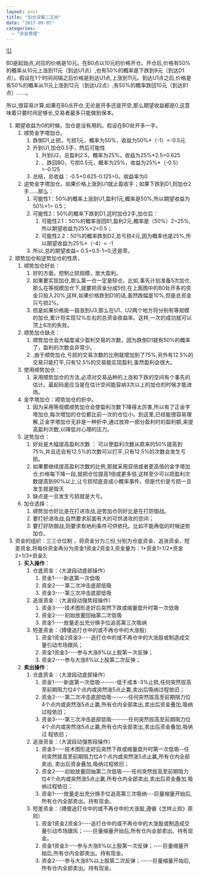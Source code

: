```yaml
---
layout: post
title: "加仓详解二叉树"
date: "2017-09-05"
categories: 
  - "资金管理"
---
```


[![]](http://127.0.0.1/wp-content/uploads/2017/09/20090521135331313.jpg)

B0是起始点,对应的价格是10元。在B0点以10元的价格开仓。开仓后,价格有50%的概率从10元上涨到11元（到达U1点）,也有50%的概率是下跌到9元（到达D1点）。假设在1个时间间隔之后价格是到达U1点,上涨到11元。到达U1点之后,价格是有50%的概率从11元上涨到12元（到达U2点）,有50%的概率跌回10元（到达B1点）……。

所以,很容易计算,如果在B0点开仓,无论是开多还是开空,那么期望收益都是0,这意味着只要时间足够长,交易者最多只能做到保本。

1. 期望收益为0的时候，加仓是没有用的。假设在BO处开多一手。
    1. 顺势金字塔加仓。
        1. 跌倒D1,止损，亏损1元，概率为50%，收益为50%\*（-1）=-0.5元
        2. 升到U1,加仓0.5手，然后可能性
            1. 升到U2，总盈利2.5，概率为25%，收益为25%\*2.5=0.625
            2. 、跌回BO，亏损0.5元，概率为25%，收益为25%\*（-0.5）=-0.125
        3. 总结，总收益：-0.5+0.625-0.125=0。收益率为0
    2. 逆势金字塔加仓。如果价格上涨到U1就止盈收手；如果下跌到D1,则加仓2手……那么：
        1. 可能性1：50%的概率上涨到U1,盈利1元,概率是50%,所以期望收益为50%×1= 0.5；
        2. 可能性2：50%的概率下跌到D1,这时加仓2手,加仓后：
            1. 可能性2.1：50%的概率涨回B1,盈利2元,概率是（50%）2=25%,所以期望收益为25%×2=0.5；
            2. 可能性2.2：50%的概率跌到D2,总亏损4元,因为概率也是25%,所以期望收益为25%×（-4）= -1
        3. 所以,总的期望收益= 0.5+0.5-1=0,还是零。
2. 顺势加仓和逆势加仓的性质，
    1. 顺势加仓好处：
        1. 好的方面，控制止损规模，放大盈利。
        2. 如果要实现加仓,那么第一仓一定是轻仓。比如,事先计划准备5次加仓,那么在等规模加仓下,就要把资金分成5份,在上面图中的B0处开多的资金只投入20%,这样,如果价格跌到D1的话,虽然跌幅是10%,但是总资金只亏损2%。
        3. 但是如果价格能一路涨到U3,那么在U1、U2两个地方将分别有等规模的加仓,累计将实现12%左右的总资金收益率。这样,一次的成功就可以顶上6次的失败。
    2. 顺势加仓缺点：
        1. 顺势加仓会大幅度减少盈利交易的次数，因为跌倒D1就有50%的概率了，盈利的次数会非常少。
        2. ,由于顺势加仓,亏损的交易次数的比例就增加到了75%,另外有12.5%的交易只能打平,只有12.5%的交易能实现盈利,虽然盈利会很大。
    3. 使用顺势加仓：
        1. 采用顺势加仓的方法,必须对交易品种的上涨和下跌的空间有个事先的估计。最起码是应当是在估计空间能容纳3次以上的加仓的时候才能进场。
    4. 金字塔加仓：顺势加仓的折中。
        1. 因为采用等规模顺势加仓会使盈利次数下降得太厉害,所以有了正金字塔加仓,每次增加的仓位都比前一次的仓位小。到这里,已经能很容易理解,正金字塔加仓无非是一种折中,通过放弃一部分盈利时的盈利额,来提高盈利次数,以降低对心理的压力。
    5. 逆势加仓：
        1. 好处是大幅提高盈利次数 ： 可以使盈利次数从原来的50%提高到75%,并且还会有12.5%的次数可以打平,只有12.5%的次数会发生亏损。
        2. 如果要继续提高盈利次数的比例,那就采用双倍或者更高倍的金字塔加仓,价格每下降一段,就把仓位提高1倍或更多倍,这样至少可以把盈利次数提高到90%以上,让亏损彻底变成小概率事件。但是代价是亏损一旦发生就是毁灭
        3. 缺点是一旦发生亏损就是大亏。
    6. 加仓选择： ,
        1. 顺势加仓好比是在打进攻战,逆势加仓则好比是在打防御战。
        2. 要打好进攻战,自然要求前面有大的可供进攻的空间；
        3. 要打好防御战,则要求有地利条件可供依托。比如不能再低的时候逆势加仓。
3. 资金的组织：三三仓位制 ，将资金分为三份,分别为仓底资金、追涨资金、短差资金,将每份资金再分为资金1资金2资金3,资金量为：1\*资金1=1/2\*资金2=1/3\*资金3;
    1. **买入操作**：
        1. 仓底资金：（大波段动底部操作）
            1. 资金1----新底第一次低吸
            2. 资金2----第二次冲击底部低吸
            3. 资金3----第三次冲击底部低吸
        2. 追涨资金：（大波段动强势段操作）
            1. 资金3----技术图形走好后突然下跌或缩量盘升时第一次低吸
            2. 资金2----初始放量回抽第二次低吸
            3. 资金1----放量走出充分换手位追高第三次吸纳
        3. 短差资金：（搏傻追打仓中的或不再仓中的大涨股）
            1. 资金1资金2资金3----追打仓中的或不再仓中的大涨股或制造成交量引动市场跟风；
            2. 资金1资金3----参与大涨8%以上股第一次反弹；
            3. 资金2----参与大涨8%以上股第二次反弹；
    2. **卖出操作**：
        1. 仓底资金：（大波段动底部操作）
            1. 资金1----新底第一次低吸-------低于成本-3%止损,任何突然拔高至前期阻力位4个点内或突然涨5点止赢,卖出后吸纳过程依旧；
            2. 资金2----第二次冲击底部低吸-------任何突然拔高至前期阻力位4个点内或突然涨5点止赢,所有仓内全部卖出,卖出后资金叠加,吸纳过程依旧；
            3. 资金3----第三次冲击底部低吸-------任何突然拔高至前期阻力位4个点内或突然涨5点止赢,所有仓内全部卖出,卖出后资金叠加,吸纳过 程依旧；
        2. 追涨资金：（大波段动强势段操作）
            1. 资金3----技术图形走好后突然下跌或缩量盘升时第一次低吸--任何突然拔高至前期阻力位4个点内或突然涨5点止赢,所有仓内全部卖出, 卖出后资金叠加,吸纳过程依旧；
            2. 资金2----初始放量回抽第二次低吸----任何突然拔高至前期阻力位4个点内或突然涨5点止赢,所有仓内全部卖出,卖出后资金叠加,吸 纳过程依旧；
            3. 资金1----放量走出充分换手位追高第三次吸纳---巨量缩量开始后,所有仓内全部卖出。持有现金。
        3. 短差资金：（搏傻追打仓中的或不再仓中的大涨股,遵循《怎样止损》原则）
            1. 资金1资金2资金3----追打仓中的或不再仓中的大涨股或制造成交量引动市场跟风；----巨量缩量开始后,所有仓内全部卖出。持有现金。
            2. 资金1资金3----参与大涨8%以上股第一次反弹；----巨量缩量开始后,所有仓内全部卖出。持有现金。
            3. 资金2----参与大涨8%以上股第二次反弹；-----巨量缩量开始后,所有仓内全部卖出。持有现金。
